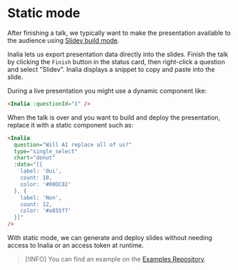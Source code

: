 # Static mode

After finishing a talk, we typically want to make the presentation available to the audience using [Slidev build mode](https://sli.dev/guide/hosting#building-and-hosting).

Inalia lets us export presentation data directly into the slides. Finish the talk by clicking the `Finish` button in the status card, then right-click a question and select "Slidev". Inalia displays a snippet to copy and paste into the slide.

During a live presentation you might use a dynamic component like:

```md
<Inalia :questionId="1" />
```

When the talk is over and you want to build and deploy the presentation, replace it with a static component such as:

```md
<Inalia
  question="Will AI replace all of us?"
  type="single_select"
  chart="donut"
  :data="[{
    label: 'Oui',
    count: 10,
    color: '#00DC82'
  }, {
    label: 'Non',
    count: 12,
    color: '#a855f7'
  }]"
/>
```

With static mode, we can generate and deploy slides without needing access to Inalia or an access token at runtime.

> [!INFO]
> You can find an example on the [Examples Repository](https://github.com/inalia-app/examples/tree/main/examples).
